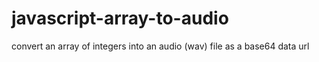 javascript-array-to-audio
=========================

convert an array of integers into an audio (wav) file as a base64 data url
